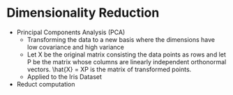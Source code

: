 # Dimensionality Reduction
* Principal Components Analysis (PCA)
    * Transforming the data to a new basis where the dimensions have low covariance and high variance
    * Let X be the original matrix consisting the data points as rows and let P be the matrix whose columns are linearly independent orthonormal vectors. \hat{X} = XP is the matrix of transformed points.           
    * Applied to the Iris Dataset
* Reduct computation  
